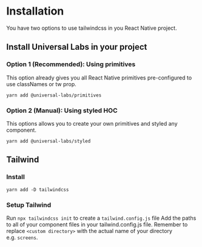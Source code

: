 # Installation

You have two options to use tailwindcss in you React Native project.

## Install Universal Labs in your project

### Option 1 (Recommended): Using primitives
This option already gives you all React Native primitives pre-configured to use classNames or tw prop.

```
yarn add @universal-labs/primitives 
```

### Option 2 (Manual): Using styled HOC

This options allows you to create your own primitives and styled any component.

```
yarn add @universal-labs/styled 
```

## Tailwind

### Install

```
yarn add -D tailwindcss
```

### Setup Tailwind

Run `npx tailwindcss init` to create a `tailwind.config.js` file Add the paths to all of your component files in your tailwind.config.js file. Remember to replace `<custom directory>` with the actual name of your directory e.g. `screens`.